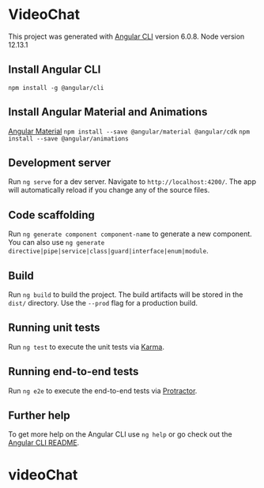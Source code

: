 # VideoChat

This project was generated with [Angular CLI](https://github.com/angular/angular-cli) version 6.0.8.
Node version 12.13.1

## Install Angular CLI
`npm install -g @angular/cli`

## Install Angular Material and Animations
[Angular Material](https://material.angular.io)
`npm install --save @angular/material @angular/cdk`
`npm install --save @angular/animations`

## Development server

Run `ng serve` for a dev server. Navigate to `http://localhost:4200/`. The app will automatically reload if you change any of the source files.

## Code scaffolding

Run `ng generate component component-name` to generate a new component. You can also use `ng generate directive|pipe|service|class|guard|interface|enum|module`.

## Build

Run `ng build` to build the project. The build artifacts will be stored in the `dist/` directory. Use the `--prod` flag for a production build.

## Running unit tests

Run `ng test` to execute the unit tests via [Karma](https://karma-runner.github.io).

## Running end-to-end tests

Run `ng e2e` to execute the end-to-end tests via [Protractor](http://www.protractortest.org/).

## Further help

To get more help on the Angular CLI use `ng help` or go check out the [Angular CLI README](https://github.com/angular/angular-cli/blob/master/README.md).
# videoChat
